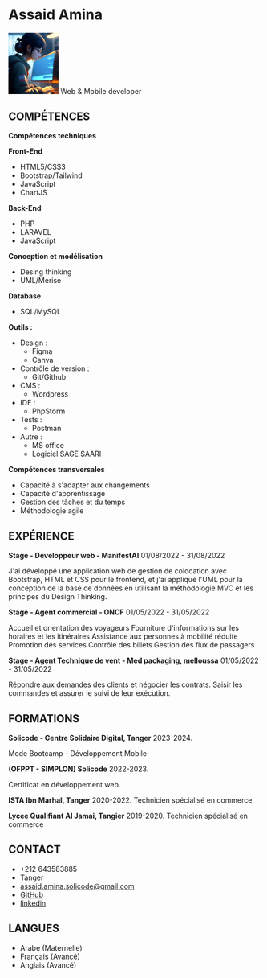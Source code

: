 
# Assaid Amina
<img src="/Branch Technique/Labs/lab-markdown/profilecv.jpg" alt="profile" width="100">
Web & Mobile developer

## COMPÉTENCES

**Compétences techniques**

**Front-End**
* HTML5/CSS3
* Bootstrap/Tailwind
* JavaScript
* ChartJS

**Back-End**
* PHP
* LARAVEL
* JavaScript
  
**Conception et modélisation**
* Desing thinking
* UML/Merise

**Database**
* SQL/MySQL

**Outils :**
- Design :
  * Figma
  * Canva
- Contrôle de version :
  * Git/Github
- CMS :
  * Wordpress
- IDE : 
  * PhpStorm
- Tests : 
  * Postman
- Autre : 
  * MS office
  * Logiciel SAGE SAARI






**Compétences transversales**

* Capacité à s'adapter aux changements
* Capacité d'apprentissage
* Gestion des tâches et du temps
* Méthodologie agile 


## EXPÉRIENCE

**Stage - Développeur web - ManifestAI** 01/08/2022 - 31/08/2022

J'ai développé une application web de gestion de colocation avec Bootstrap, HTML et CSS pour le frontend, et j'ai appliqué l'UML pour la conception de la base de données en utilisant la méthodologie MVC et les principes du Design Thinking.

**Stage - Agent commercial - ONCF** 01/05/2022 - 31/05/2022

Accueil et orientation des voyageurs Fourniture d'informations sur les horaires et les itinéraires Assistance aux personnes à mobilité réduite Promotion des services Contrôle des billets Gestion des flux de passagers

**Stage - Agent Technique de vent - Med packaging, melloussa** 01/05/2022 - 31/05/2022

Répondre aux demandes des clients et négocier les contrats.
Saisir les commandes et assurer le suivi de leur exécution.






## FORMATIONS

**Solicode - Centre Solidaire Digital, Tanger** 2023-2024.

Mode Bootcamp - Développement Mobile

**(OFPPT - SIMPLON) Solicode**  2022-2023.

Certificat en développement web.

**ISTA Ibn Marhal, Tanger**  2020-2022.
Technicien spécialisé en commerce

**Lycee Qualifiant Al Jamai, Tangier**  2019-2020.
Technicien spécialisé en commerce




## CONTACT

- +212 643583885
- Tanger
- assaid.amina.solicode@gmail.com
- [GitHub](https://github.com/aminaassaid1)
- [linkedin](https://www.linkedin.com/in/amina-assaid-943989252/)

## LANGUES
* Arabe (Maternelle)
* Français (Avancé)
* Anglais (Avancé)
